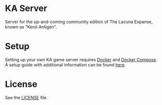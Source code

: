 # KA Server

Server for the up-and-coming community edition of The Lacuna Expanse, known as "Kenó Antigen".

# Setup

Setting up your own KA game server requires [Docker](https://www.docker.com/) and [Docker Compose](https://docs.docker.com/compose/). A setup guide with additional information can be found [here](info/setup.md).

# License

See the [LICENSE](info/LICENSE) file.
